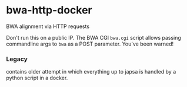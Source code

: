 # bwa-http-docker
BWA alignment via HTTP requests

Don't run this on a public IP.  The BWA CGI `bwa.cgi` script allows passing commandline args to `bwa` as a POST parameter.  You've been warned!

### Legacy
contains older attempt in which everything up to japsa is handled by a python script in a docker.
